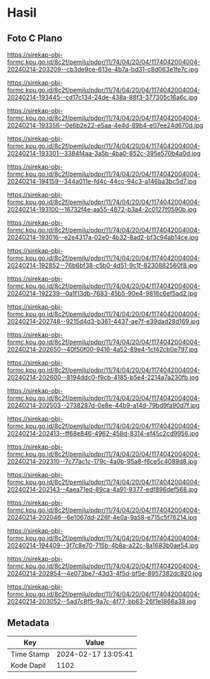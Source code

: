 # Hasil

## Foto C Plano

https://sirekap-obj-formc.kpu.go.id/8c2f/pemilu/pdpr/11/74/04/20/04/1174042004004-20240214-203209--cb3de9ce-613e-4b7a-bd31-c8d063e1fe7c.jpg

https://sirekap-obj-formc.kpu.go.id/8c2f/pemilu/pdpr/11/74/04/20/04/1174042004004-20240214-193445--cd17c134-24de-438a-88f3-377305c16a6c.jpg

https://sirekap-obj-formc.kpu.go.id/8c2f/pemilu/pdpr/11/74/04/20/04/1174042004004-20240214-193356--0e6b2e22-e5aa-4e4d-89b4-e07ee24d670d.jpg

https://sirekap-obj-formc.kpu.go.id/8c2f/pemilu/pdpr/11/74/04/20/04/1174042004004-20240214-193301--3384f4aa-3a5b-4ba0-852c-395e570b4a0d.jpg

https://sirekap-obj-formc.kpu.go.id/8c2f/pemilu/pdpr/11/74/04/20/04/1174042004004-20240214-194159--344a011e-fd4c-44cc-94c3-a146ba3bc5d7.jpg

https://sirekap-obj-formc.kpu.go.id/8c2f/pemilu/pdpr/11/74/04/20/04/1174042004004-20240214-193100--16732f4e-aa55-4872-b3a4-2c0127f0590b.jpg

https://sirekap-obj-formc.kpu.go.id/8c2f/pemilu/pdpr/11/74/04/20/04/1174042004004-20240214-193016--e2e4317a-02e0-4b32-8ad2-bf3c94ab14ce.jpg

https://sirekap-obj-formc.kpu.go.id/8c2f/pemilu/pdpr/11/74/04/20/04/1174042004004-20240214-192852--76b6bf38-c5b0-4d51-9c1f-8230882560f8.jpg

https://sirekap-obj-formc.kpu.go.id/8c2f/pemilu/pdpr/11/74/04/20/04/1174042004004-20240214-192239--0a1f13db-7683-45b5-90e4-9816c6ef5ad2.jpg

https://sirekap-obj-formc.kpu.go.id/8c2f/pemilu/pdpr/11/74/04/20/04/1174042004004-20240214-202748--9215d4d3-b361-4437-ae7f-e39dad28d169.jpg

https://sirekap-obj-formc.kpu.go.id/8c2f/pemilu/pdpr/11/74/04/20/04/1174042004004-20240214-202650--40f50f00-9416-4a52-89e4-1cf42cb0e797.jpg

https://sirekap-obj-formc.kpu.go.id/8c2f/pemilu/pdpr/11/74/04/20/04/1174042004004-20240214-202600--8194ddc0-f9cb-4185-b5e4-2214a7a230fb.jpg

https://sirekap-obj-formc.kpu.go.id/8c2f/pemilu/pdpr/11/74/04/20/04/1174042004004-20240214-202503--2738287d-0e8e-44b9-a14d-79bd9fa90d7f.jpg

https://sirekap-obj-formc.kpu.go.id/8c2f/pemilu/pdpr/11/74/04/20/04/1174042004004-20240214-202413--ff68e846-4962-458d-8314-ef45c2cd9956.jpg

https://sirekap-obj-formc.kpu.go.id/8c2f/pemilu/pdpr/11/74/04/20/04/1174042004004-20240214-202310--7c77ac1c-179c-4a0b-95a8-f6ce5c4089d8.jpg

https://sirekap-obj-formc.kpu.go.id/8c2f/pemilu/pdpr/11/74/04/20/04/1174042004004-20240214-202143--4aea71ed-89ca-4a91-9377-edf896def568.jpg

https://sirekap-obj-formc.kpu.go.id/8c2f/pemilu/pdpr/11/74/04/20/04/1174042004004-20240214-202046--6e1067dd-226f-4e0a-9a58-e715c5f76214.jpg

https://sirekap-obj-formc.kpu.go.id/8c2f/pemilu/pdpr/11/74/04/20/04/1174042004004-20240214-194409--3f7c8e70-715b-4b8a-a22c-8a1683b0ae54.jpg

https://sirekap-obj-formc.kpu.go.id/8c2f/pemilu/pdpr/11/74/04/20/04/1174042004004-20240214-202854--4e073be7-43d3-4f5d-bf5e-8957382dc820.jpg

https://sirekap-obj-formc.kpu.go.id/8c2f/pemilu/pdpr/11/74/04/20/04/1174042004004-20240214-203052--5ad7c8f5-9a7c-4f77-bb63-26f1e1866a38.jpg


## Metadata

| Key        | Value               |
| ---------- | ------------------- |
| Time Stamp | 2024-02-17 13:05:41 |
| Kode Dapil | 1102                |



